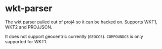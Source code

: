 # wkt-parser

The wkt parser pulled out of proj4 so it can be hacked on. Supports WKT1, WKT2 and PROJJSON.

It does not support geocentric currently (`GEOCCS`). `COMPOUNDCS` is only supported for WKT1.
